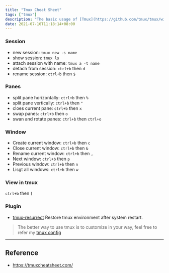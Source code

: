 ```yaml
---
title: "Tmux Cheat Sheet"
tags: ["tmux"]
description: "The basic usage of [Tmux](https://github.com/tmux/tmux/wiki), personally, I think Tmux makes more sense in server side than local."
date: 2021-07-10T11:18:14+08:00
---
```


### Session
- new session: `tmux new -s name`
- show session: `tmux ls`
- attach session with name: `tmux a -t name`
- detach from session: `ctrl+b` then `d`
- rename session: `ctrl+b` then `$`

### Panes
- split pane horizontally: `ctrl+b` then `%`
- split pane vertically: `ctrl+b` then `"`
- cloes current pane: `ctrl+b` then `x`
- swap panes: `ctrl+b` then `o` 
- swan and rotate panes: `ctrl+b` then `ctrl+o`

### Window
- Create current window: `ctrl+b` then `c`
- Close current window: `ctrl+b` then `&`
- Rename current window: `ctrl+b` then `,`
- Next window: `ctrl+b` then `p`
- Previous window: `ctrl+b` then `n`
- Lisgt all windows: `ctrl+b` then `w`

### View in tmux
`ctrl+b` then `[`

### Plugin
- [tmux-resurrect](https://github.com/tmux-plugins/tmux-resurrect) Restore tmux environment after system restart.

> The better way to use tmux is to customize in your way, feel free to refer my [tmux config](https://github.com/jinying-che/config/blob/master/.tmux.conf)

---
## Reference
- https://tmuxcheatsheet.com/
